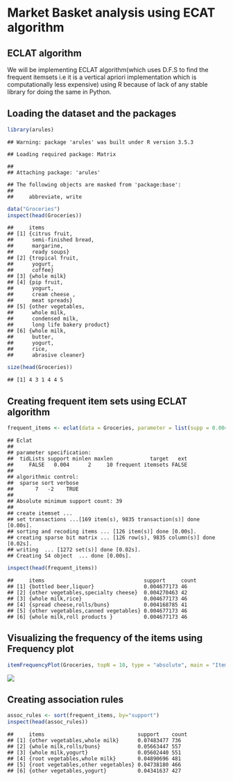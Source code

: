 Market Basket analysis using ECAT algorithm
================

ECLAT algorithm
---------------

We will be implementing ECLAT algorithm(which uses D.F.S to find the frequent itemsets i.e it is a vertical apriori implementation which is computationally less expensive) using R because of lack of any stable library for doing the same in Python.

Loading the dataset and the packages
------------------------------------

``` r
library(arules)
```

    ## Warning: package 'arules' was built under R version 3.5.3

    ## Loading required package: Matrix

    ## 
    ## Attaching package: 'arules'

    ## The following objects are masked from 'package:base':
    ## 
    ##     abbreviate, write

``` r
data("Groceries")
inspect(head(Groceries))
```

    ##     items                     
    ## [1] {citrus fruit,            
    ##      semi-finished bread,     
    ##      margarine,               
    ##      ready soups}             
    ## [2] {tropical fruit,          
    ##      yogurt,                  
    ##      coffee}                  
    ## [3] {whole milk}              
    ## [4] {pip fruit,               
    ##      yogurt,                  
    ##      cream cheese ,           
    ##      meat spreads}            
    ## [5] {other vegetables,        
    ##      whole milk,              
    ##      condensed milk,          
    ##      long life bakery product}
    ## [6] {whole milk,              
    ##      butter,                  
    ##      yogurt,                  
    ##      rice,                    
    ##      abrasive cleaner}

``` r
size(head(Groceries))
```

    ## [1] 4 3 1 4 4 5

Creating frequent item sets using ECLAT algorithm
-------------------------------------------------

``` r
frequent_items <- eclat(data = Groceries, parameter = list(supp = 0.004, minlen = 2))
```

    ## Eclat
    ## 
    ## parameter specification:
    ##  tidLists support minlen maxlen            target   ext
    ##     FALSE   0.004      2     10 frequent itemsets FALSE
    ## 
    ## algorithmic control:
    ##  sparse sort verbose
    ##       7   -2    TRUE
    ## 
    ## Absolute minimum support count: 39 
    ## 
    ## create itemset ... 
    ## set transactions ...[169 item(s), 9835 transaction(s)] done [0.00s].
    ## sorting and recoding items ... [126 item(s)] done [0.00s].
    ## creating sparse bit matrix ... [126 row(s), 9835 column(s)] done [0.02s].
    ## writing  ... [1272 set(s)] done [0.02s].
    ## Creating S4 object  ... done [0.00s].

``` r
inspect(head(frequent_items))
```

    ##     items                                support     count
    ## [1] {bottled beer,liquor}                0.004677173 46   
    ## [2] {other vegetables,specialty cheese}  0.004270463 42   
    ## [3] {whole milk,rice}                    0.004677173 46   
    ## [4] {spread cheese,rolls/buns}           0.004168785 41   
    ## [5] {other vegetables,canned vegetables} 0.004677173 46   
    ## [6] {whole milk,roll products }          0.004677173 46

Visualizing the frequency of the items using Frequency plot
-----------------------------------------------------------

``` r
itemFrequencyPlot(Groceries, topN = 10, type = "absolute", main = "Item Frequency")
```

![](Market-Basket-Analysis-using-Eclat_files/figure-markdown_github/vis-1.png)

Creating association rules
--------------------------

``` r
assoc_rules <- sort(frequent_items, by="support")
inspect(head(assoc_rules))
```

    ##     items                              support    count
    ## [1] {other vegetables,whole milk}      0.07483477 736  
    ## [2] {whole milk,rolls/buns}            0.05663447 557  
    ## [3] {whole milk,yogurt}                0.05602440 551  
    ## [4] {root vegetables,whole milk}       0.04890696 481  
    ## [5] {root vegetables,other vegetables} 0.04738180 466  
    ## [6] {other vegetables,yogurt}          0.04341637 427
